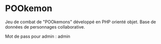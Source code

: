 # POOkemon
Jeu de combat de "POOkemons" développé en PHP orienté objet. Base de données de personnages collaborative.

Mot de pass pour admin : admin
